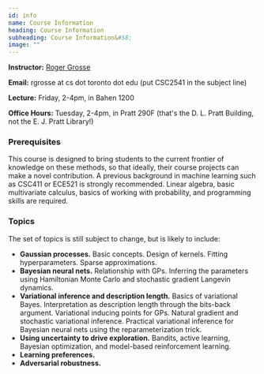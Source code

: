```yaml
---
id: info
name: Course Information
heading: Course Information
subheading: Course Information&#58; 
image: ""
---
```


**Instructor:** [Roger Grosse](http://www.cs.toronto.edu/~rgrosse)

**Email:** rgrosse at cs dot toronto dot edu (put CSC2541 in the subject line)

**Lecture:** Friday, 2-4pm, in Bahen 1200

**Office Hours:** Tuesday, 2-4pm, in Pratt 290F (that's the D. L. Pratt Building, not the E. J. Pratt Library!)

### Prerequisites

This course is designed to bring students to the current frontier of knowledge on these methods, so that ideally, their course projects can make a novel contribution. A previous background in machine learning such as CSC411 or ECE521 is strongly recommended. Linear algebra, basic multivariate calculus, basics of working with probability, and programming skills are required.

### Topics

The set of topics is still subject to change, but is likely to include:

* **Gaussian processes.** Basic concepts. Design of kernels. Fitting hyperparameters. Sparse approximations.
* **Bayesian neural nets.** Relationship with GPs. Inferring the parameters using Hamiltonian Monte Carlo and stochastic gradient Langevin dynamics.
* **Variational inference and description length.** Basics of variational Bayes. Interpretation as description length through the bits-back argument. Variational inducing points for GPs. Natural gradient and stochastic variational inference. Practical variational inference for Bayesian neural nets using the reparameterization trick.
* **Using uncertainty to drive exploration.** Bandits, active learning, Bayesian optimization, and model-based reinforcement learning.
* **Learning preferences.**
* **Adversarial robustness.**


